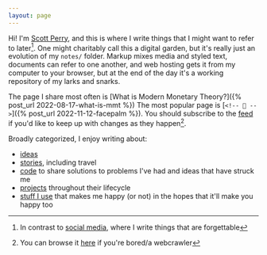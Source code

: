 ```yaml
---
layout: page
---
```


Hi! I'm [Scott Perry](about), and this is where I write things that I might want to refer to later[^social]. One might charitably call this a digital garden, but it's really just an evolution of my `notes/` folder. Markup mixes media and styled text, documents can refer to one another, and web hosting gets it from my computer to your browser, but at the end of the day it's a working repository of my larks and snarks.

The page I share most often is [What is Modern Monetary Theory?]({% post_url 2022-08-17-what-is-mmt %}) The most popular page is [`<!-- 🤦 -->`]({% post_url 2022-11-12-facepalm %}). You should subscribe to the [feed](/feed.xml) if you'd like to keep up with changes as they happen[^blog].

Broadly categorized, I enjoy writing about:

* [ideas](ideas)
* [stories](stories), including travel
* [code](code) to share solutions to problems I've had and ideas that have struck me
* [projects](projects) throughout their lifecycle
* [stuff I use](iusethis) that makes me happy (or not) in the hopes that it'll make you happy too

[^social]: In contrast to [social media](/about/#fn:socials), where I write things that are forgettable
[^blog]: You can browse it [here](blog) if you're bored/a webcrawler
